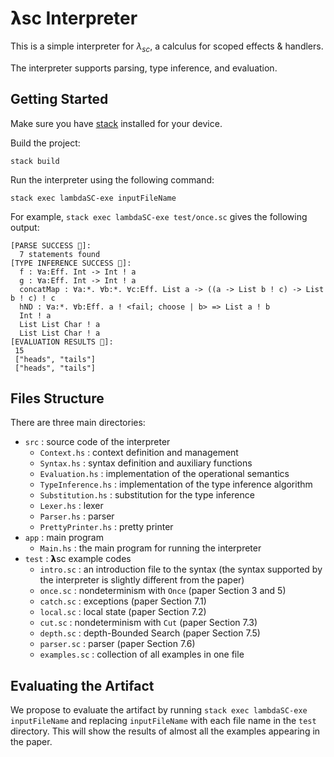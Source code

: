 # 𝝺sc Interpreter

This is a simple interpreter for $\lambda_{sc}$, a calculus for scoped effects & handlers.

The interpreter supports parsing, type inference, and evaluation.

## Getting Started

Make sure you have [stack](https://docs.haskellstack.org/en/stable/README/) installed for your device.

Build the project:

```
stack build
```

Run the interpreter using the following command:

```
stack exec lambdaSC-exe inputFileName
```

For example, `stack exec lambdaSC-exe test/once.sc` gives the following output:

```
[PARSE SUCCESS 🥳]:
  7 statements found
[TYPE INFERENCE SUCCESS 🥳]: 
  f : ∀a:Eff. Int -> Int ! a
  g : ∀a:Eff. Int -> Int ! a
  concatMap : ∀a:*. ∀b:*. ∀c:Eff. List a -> ((a -> List b ! c) -> List b ! c) ! c
  hND : ∀a:*. ∀b:Eff. a ! <fail; choose | b> => List a ! b
  Int ! a
  List List Char ! a
  List List Char ! a
[EVALUATION RESULTS 🥳]:
 15
 ["heads", "tails"]
 ["heads", "tails"]
```

## Files Structure

There are three main directories:

- `src` : source code of the interpreter
  - `Context.hs` : context definition and management
  - `Syntax.hs` : syntax definition and auxiliary functions
  - `Evaluation.hs` : implementation of the operational semantics
  - `TypeInference.hs` : implementation of the type inference algorithm
  - `Substitution.hs` : substitution for the type inference
  - `Lexer.hs` : lexer
  - `Parser.hs` : parser
  - `PrettyPrinter.hs` : pretty printer
- `app` : main program
  - `Main.hs` : the main program for running the interpreter
- `test` : 𝝺sc example codes
  - `intro.sc` : an introduction file to the syntax (the syntax supported by the interpreter is slightly different from the paper)
  - `once.sc` : nondeterminism with `Once` (paper Section 3 and 5)
  - `catch.sc` : exceptions (paper Section 7.1)
  - `local.sc` : local state (paper Section 7.2)
  - `cut.sc` :  nondeterminism with `Cut` (paper Section 7.3)
  - `depth.sc` : depth-Bounded Search (paper Section 7.5)
  - `parser.sc` : parser (paper Section 7.6)
  - `examples.sc` : collection of all examples in one file

## Evaluating the Artifact

We propose to evaluate the artifact by running `stack exec
lambdaSC-exe inputFileName` and replacing `inputFileName` with each
file name in the `test` directory. This will show the results of
almost all the examples appearing in the paper.